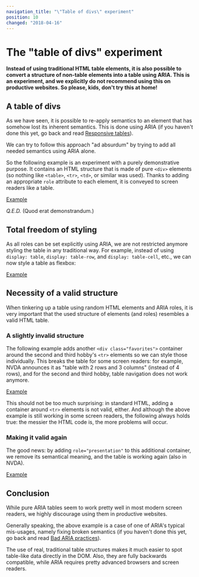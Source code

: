 ```yaml
---
navigation_title: "\"Table of divs\" experiment"
position: 10
changed: "2018-04-16"
---
```


# The "table of divs" experiment

**Instead of using traditional HTML table elements, it is also possible to convert a structure of non-table elements into a table using ARIA. This is an experiment, and we explicitly do not recommend using this on productive websites. So please, kids, don't try this at home!**

## A table of divs

As we have seen, it is possible to re-apply semantics to an element that has somehow lost its inherent semantics. This is done using ARIA (if you haven't done this yet, go back and read [Responsive tables](/pages/examples/tables/responsive)).

We can try to follow this approach "ad absurdum" by trying to add all needed semantics using ARIA alone.

So the following example is an experiment with a purely demonstrative purpose. It contains an HTML structure that is made of pure `<div>` elements (so nothing like `<table>`, `<tr>`, `<td>`, or similar was used). Thanks to adding an appropriate `role` attribute to each element, it is conveyed to screen readers like a table.

[Example](_examples/table-of-divs-using-aria)

_Q.E.D._ (Quod erat demonstrandum.)

## Total freedom of styling

As all roles can be set explicitly using ARIA, we are not restricted anymore styling the table in any traditional way. For example, instead of using `display: table`, `display: table-row`, and `display: table-cell`, etc., we can now style a table as flexbox:

[Example](_examples/table-of-divs-with-flexbox)

## Necessity of a valid structure

When tinkering up a table using random HTML elements and ARIA roles, it is very important that the used structure of elements (and roles) resembles a valid HTML table.

### A slightly invalid structure

The following example adds another `<div class="favorites">` container around the second and third hobby's `<tr>` elements so we can style those individually. This breaks the table for some screen readers: for example, NVDA announces it as "table with 2 rows and 3 columns" (instead of 4 rows), and for the second and third hobby, table navigation does not work anymore.

[Example](_examples/invalid-table-of-divs)

This should not be too much surprising: in standard HTML, adding a container around `<tr>` elements is not valid, either. And although the above example is still working in some screen readers, the following always holds true: the messier the HTML code is, the more problems will occur.

### Making it valid again

The good news: by adding `role="presentation"` to this additional container, we remove its semantical meaning, and the table is working again (also in NVDA).

[Example](_examples/fixed-table-of-divs)

## Conclusion

While pure ARIA tables seem to work pretty well in most modern screen readers, we highly discourage using them in productive websites.

Generally speaking, the above example is a case of one of ARIA's typical mis-usages, namely fixing broken semantics (if you haven't done this yet, go back and read [Bad ARIA practices](/pages/knowledge/aria/bad-practices)).

The use of real, traditional table structures makes it much easier to spot table-like data directly in the DOM. Also, they are fully backwards compatible, while ARIA requires pretty advanced browsers and screen readers.